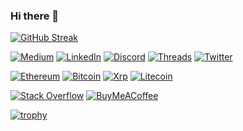 ### Hi there 👋

[![GitHub Streak](https://streak-stats.demolab.com?user=zbloss&theme=cobalt&exclude_days=Sun%2CSat)](https://git.io/streak-stats)


[![Medium](https://img.shields.io/badge/Medium-12100E?style=for-the-badge&logo=medium&logoColor=white)](https://medium.com/@block-ops.eth)
[![LinkedIn](https://img.shields.io/badge/linkedin-%230077B5.svg?style=for-the-badge&logo=linkedin&logoColor=white)](https://linkedin.com/in/zachary-bloss)
[![Discord](https://img.shields.io/badge/Discord-%235865F2.svg?style=for-the-badge&logo=discord&logoColor=white)](@block-ops.eth)
[![Threads](https://img.shields.io/badge/Threads-000000?style=for-the-badge&logo=Threads&logoColor=white)](https://www.threads.net/@zach_makes)
[![Twitter](https://img.shields.io/badge/Twitter-%231DA1F2.svg?style=for-the-badge&logo=Twitter&logoColor=white)](https://twitter.com/altozachmo)

[![Ethereum](https://img.shields.io/badge/Ethereum-3C3C3D?style=for-the-badge&logo=Ethereum&logoColor=white)](0x2615e4520418848893f9F0d69Ecc84084119D0E5)
[![Bitcoin](https://img.shields.io/badge/Bitcoin-000?style=for-the-badge&logo=bitcoin&logoColor=white)](14fyGgh5SV35uLa6LP99nRbBpSZuL4AFZZ)
[![Xrp](https://img.shields.io/badge/Xrp-black?style=for-the-badge&logo=xrp&logoColor=white)](rhnXPf5SWrtWtQAwxQsb7pozSwJctX2Dw9)
[![Litecoin](https://img.shields.io/badge/Litecoin-A6A9AA?style=for-the-badge&logo=Litecoin&logoColor=white)](MKX9YhSWVexYH8U2ZabPsJKBUaygscKAUo)

[![Stack Overflow](https://img.shields.io/badge/-Stackoverflow-FE7A16?style=for-the-badge&logo=stack-overflow&logoColor=white)](https://stackoverflow.com/users/8806961/zachary-bloss)
[![BuyMeACoffee](https://img.shields.io/badge/Buy%20Me%20a%20Coffee-ffdd00?style=for-the-badge&logo=buy-me-a-coffee&logoColor=black)](https://bmc.link/zacharybloss)

[![trophy](https://github-profile-trophy.vercel.app/?username=zbloss&theme=onedark)](https://github.com/ryo-ma/github-profile-trophy)


<!--
**zbloss/zbloss** is a ✨ _special_ ✨ repository because its `README.md` (this file) appears on your GitHub profile.

Here are some ideas to get you started:

- 🔭 I’m currently working on ...
- 🌱 I’m currently learning ...
- 👯 I’m looking to collaborate on ...
- 🤔 I’m looking for help with ...
- 💬 Ask me about ...
- 📫 How to reach me: ...
- 😄 Pronouns: ...
- ⚡ Fun fact: ...
-->
